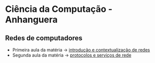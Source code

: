 # Ciência da Computação - Anhanguera
## Redes de computadores 
- Primeira aula da matéria -> [introdução e contextualização de redes](./Redes-de-computadores/TA1-anotacoes.md)
- Segunda aula da matéria -> [protocolos e serviços de rede](./Redes-de-computadores/TA2-anotacoes.md)